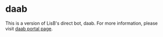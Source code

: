 # daab

This is a version of LisB's direct bot, daab.
For more information, please visit [daab portal page](https://direct4b.com/ja/bot/).
